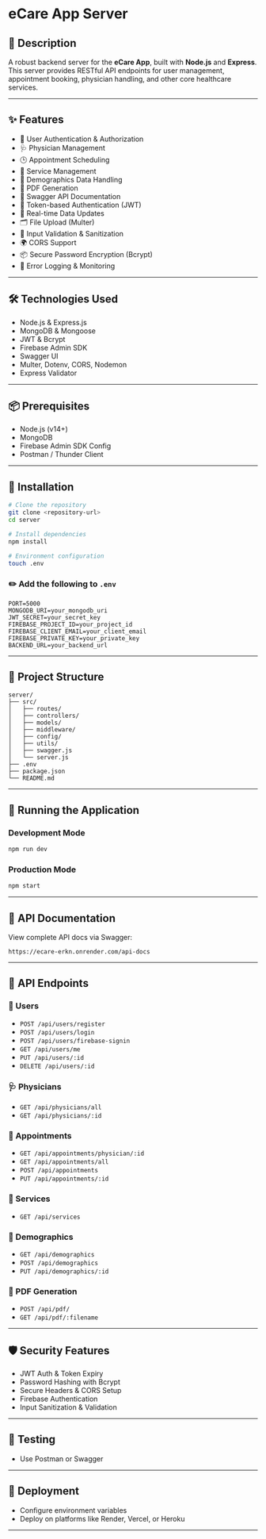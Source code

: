 
# eCare App Server

## 🚀 Description
A robust backend server for the **eCare App**, built with **Node.js** and **Express**. This server provides RESTful API endpoints for user management, appointment booking, physician handling, and other core healthcare services.

---

## ✨ Features
- 🔐 User Authentication & Authorization
- 🩺 Physician Management
- 🕒 Appointment Scheduling
- 🧾 Service Management
- 🧬 Demographics Data Handling
- 📄 PDF Generation
- 📘 Swagger API Documentation
- 🔑 Token-based Authentication (JWT)
- 🔁 Real-time Data Updates
- 🗂️ File Upload (Multer)
- 🧼 Input Validation & Sanitization
- 🌍 CORS Support
- 📦 Secure Password Encryption (Bcrypt)
- 🧠 Error Logging & Monitoring

---

## 🛠️ Technologies Used
- Node.js & Express.js
- MongoDB & Mongoose
- JWT & Bcrypt
- Firebase Admin SDK
- Swagger UI
- Multer, Dotenv, CORS, Nodemon
- Express Validator

---

## 📦 Prerequisites
- Node.js (v14+)
- MongoDB
- Firebase Admin SDK Config
- Postman / Thunder Client

---

## 🔧 Installation

```bash
# Clone the repository
git clone <repository-url>
cd server

# Install dependencies
npm install

# Environment configuration
touch .env
```

### ✏️ Add the following to `.env`

```env
PORT=5000
MONGODB_URI=your_mongodb_uri
JWT_SECRET=your_secret_key
FIREBASE_PROJECT_ID=your_project_id
FIREBASE_CLIENT_EMAIL=your_client_email
FIREBASE_PRIVATE_KEY=your_private_key
BACKEND_URL=your_backend_url
```

---

## 📁 Project Structure

```
server/
├── src/
│   ├── routes/
│   ├── controllers/
│   ├── models/
│   ├── middleware/
│   ├── config/
│   ├── utils/
│   ├── swagger.js
│   └── server.js
├── .env
├── package.json
└── README.md
```

---

## 🚀 Running the Application

### Development Mode
```bash
npm run dev
```

### Production Mode
```bash
npm start
```

---

## 📘 API Documentation
View complete API docs via Swagger:
```
https://ecare-erkn.onrender.com/api-docs

```

---

## 📌 API Endpoints

### 👤 Users
- `POST /api/users/register`
- `POST /api/users/login`
- `POST /api/users/firebase-signin`
- `GET /api/users/me`
- `PUT /api/users/:id`
- `DELETE /api/users/:id`

### 🩺 Physicians
- `GET /api/physicians/all`
- `GET /api/physicians/:id`

### 📅 Appointments
- `GET /api/appointments/physician/:id`
- `GET /api/appointments/all`
- `POST /api/appointments`
- `PUT /api/appointments/:id`

### 🧾 Services
- `GET /api/services`

### 🧬 Demographics
- `GET /api/demographics`
- `POST /api/demographics`
- `PUT /api/demographics/:id`

### 📄 PDF Generation
- `POST /api/pdf/`
- `GET /api/pdf/:filename`

---

## 🛡️ Security Features
- JWT Auth & Token Expiry
- Password Hashing with Bcrypt
- Secure Headers & CORS Setup
- Firebase Authentication
- Input Sanitization & Validation

---

## 🧪 Testing
- Use Postman or Swagger

---

## 🚀 Deployment
- Configure environment variables
- Deploy on platforms like Render, Vercel, or Heroku

---

